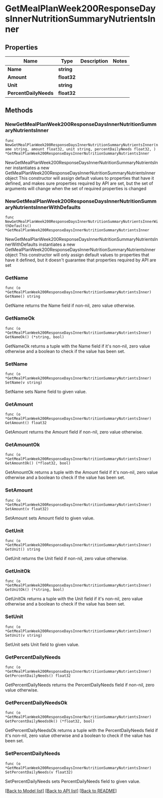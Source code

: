 # GetMealPlanWeek200ResponseDaysInnerNutritionSummaryNutrientsInner

## Properties

Name | Type | Description | Notes
------------ | ------------- | ------------- | -------------
**Name** | **string** |  | 
**Amount** | **float32** |  | 
**Unit** | **string** |  | 
**PercentDailyNeeds** | **float32** |  | 

## Methods

### NewGetMealPlanWeek200ResponseDaysInnerNutritionSummaryNutrientsInner

`func NewGetMealPlanWeek200ResponseDaysInnerNutritionSummaryNutrientsInner(name string, amount float32, unit string, percentDailyNeeds float32, ) *GetMealPlanWeek200ResponseDaysInnerNutritionSummaryNutrientsInner`

NewGetMealPlanWeek200ResponseDaysInnerNutritionSummaryNutrientsInner instantiates a new GetMealPlanWeek200ResponseDaysInnerNutritionSummaryNutrientsInner object
This constructor will assign default values to properties that have it defined,
and makes sure properties required by API are set, but the set of arguments
will change when the set of required properties is changed

### NewGetMealPlanWeek200ResponseDaysInnerNutritionSummaryNutrientsInnerWithDefaults

`func NewGetMealPlanWeek200ResponseDaysInnerNutritionSummaryNutrientsInnerWithDefaults() *GetMealPlanWeek200ResponseDaysInnerNutritionSummaryNutrientsInner`

NewGetMealPlanWeek200ResponseDaysInnerNutritionSummaryNutrientsInnerWithDefaults instantiates a new GetMealPlanWeek200ResponseDaysInnerNutritionSummaryNutrientsInner object
This constructor will only assign default values to properties that have it defined,
but it doesn't guarantee that properties required by API are set

### GetName

`func (o *GetMealPlanWeek200ResponseDaysInnerNutritionSummaryNutrientsInner) GetName() string`

GetName returns the Name field if non-nil, zero value otherwise.

### GetNameOk

`func (o *GetMealPlanWeek200ResponseDaysInnerNutritionSummaryNutrientsInner) GetNameOk() (*string, bool)`

GetNameOk returns a tuple with the Name field if it's non-nil, zero value otherwise
and a boolean to check if the value has been set.

### SetName

`func (o *GetMealPlanWeek200ResponseDaysInnerNutritionSummaryNutrientsInner) SetName(v string)`

SetName sets Name field to given value.


### GetAmount

`func (o *GetMealPlanWeek200ResponseDaysInnerNutritionSummaryNutrientsInner) GetAmount() float32`

GetAmount returns the Amount field if non-nil, zero value otherwise.

### GetAmountOk

`func (o *GetMealPlanWeek200ResponseDaysInnerNutritionSummaryNutrientsInner) GetAmountOk() (*float32, bool)`

GetAmountOk returns a tuple with the Amount field if it's non-nil, zero value otherwise
and a boolean to check if the value has been set.

### SetAmount

`func (o *GetMealPlanWeek200ResponseDaysInnerNutritionSummaryNutrientsInner) SetAmount(v float32)`

SetAmount sets Amount field to given value.


### GetUnit

`func (o *GetMealPlanWeek200ResponseDaysInnerNutritionSummaryNutrientsInner) GetUnit() string`

GetUnit returns the Unit field if non-nil, zero value otherwise.

### GetUnitOk

`func (o *GetMealPlanWeek200ResponseDaysInnerNutritionSummaryNutrientsInner) GetUnitOk() (*string, bool)`

GetUnitOk returns a tuple with the Unit field if it's non-nil, zero value otherwise
and a boolean to check if the value has been set.

### SetUnit

`func (o *GetMealPlanWeek200ResponseDaysInnerNutritionSummaryNutrientsInner) SetUnit(v string)`

SetUnit sets Unit field to given value.


### GetPercentDailyNeeds

`func (o *GetMealPlanWeek200ResponseDaysInnerNutritionSummaryNutrientsInner) GetPercentDailyNeeds() float32`

GetPercentDailyNeeds returns the PercentDailyNeeds field if non-nil, zero value otherwise.

### GetPercentDailyNeedsOk

`func (o *GetMealPlanWeek200ResponseDaysInnerNutritionSummaryNutrientsInner) GetPercentDailyNeedsOk() (*float32, bool)`

GetPercentDailyNeedsOk returns a tuple with the PercentDailyNeeds field if it's non-nil, zero value otherwise
and a boolean to check if the value has been set.

### SetPercentDailyNeeds

`func (o *GetMealPlanWeek200ResponseDaysInnerNutritionSummaryNutrientsInner) SetPercentDailyNeeds(v float32)`

SetPercentDailyNeeds sets PercentDailyNeeds field to given value.



[[Back to Model list]](../README.md#documentation-for-models) [[Back to API list]](../README.md#documentation-for-api-endpoints) [[Back to README]](../README.md)


